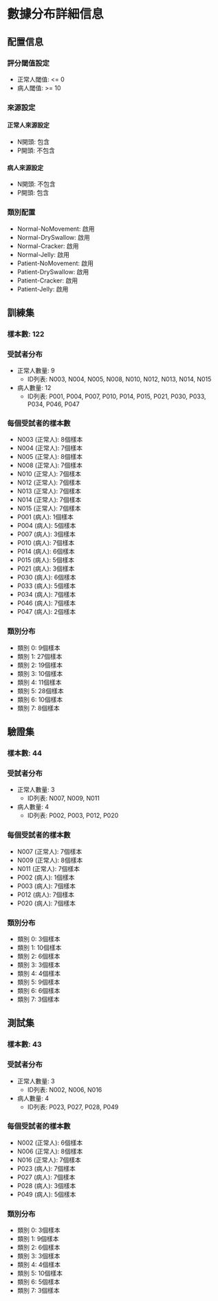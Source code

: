 # 數據分布詳細信息

## 配置信息

### 評分閾值設定
- 正常人閾值: <= 0
- 病人閾值: >= 10

### 來源設定
#### 正常人來源設定
- N開頭: 包含
- P開頭: 不包含

#### 病人來源設定
- N開頭: 不包含
- P開頭: 包含

### 類別配置
- Normal-NoMovement: 啟用
- Normal-DrySwallow: 啟用
- Normal-Cracker: 啟用
- Normal-Jelly: 啟用
- Patient-NoMovement: 啟用
- Patient-DrySwallow: 啟用
- Patient-Cracker: 啟用
- Patient-Jelly: 啟用

## 訓練集

### 樣本數: 122

### 受試者分布
- 正常人數量: 9
  - ID列表: N003, N004, N005, N008, N010, N012, N013, N014, N015
- 病人數量: 12
  - ID列表: P001, P004, P007, P010, P014, P015, P021, P030, P033, P034, P046, P047

### 每個受試者的樣本數
- N003 (正常人): 8個樣本
- N004 (正常人): 7個樣本
- N005 (正常人): 8個樣本
- N008 (正常人): 7個樣本
- N010 (正常人): 7個樣本
- N012 (正常人): 7個樣本
- N013 (正常人): 7個樣本
- N014 (正常人): 7個樣本
- N015 (正常人): 7個樣本
- P001 (病人): 1個樣本
- P004 (病人): 5個樣本
- P007 (病人): 3個樣本
- P010 (病人): 7個樣本
- P014 (病人): 6個樣本
- P015 (病人): 5個樣本
- P021 (病人): 3個樣本
- P030 (病人): 6個樣本
- P033 (病人): 5個樣本
- P034 (病人): 7個樣本
- P046 (病人): 7個樣本
- P047 (病人): 2個樣本

### 類別分布
- 類別 0: 9個樣本
- 類別 1: 27個樣本
- 類別 2: 19個樣本
- 類別 3: 10個樣本
- 類別 4: 11個樣本
- 類別 5: 28個樣本
- 類別 6: 10個樣本
- 類別 7: 8個樣本

## 驗證集

### 樣本數: 44

### 受試者分布
- 正常人數量: 3
  - ID列表: N007, N009, N011
- 病人數量: 4
  - ID列表: P002, P003, P012, P020

### 每個受試者的樣本數
- N007 (正常人): 7個樣本
- N009 (正常人): 8個樣本
- N011 (正常人): 7個樣本
- P002 (病人): 1個樣本
- P003 (病人): 7個樣本
- P012 (病人): 7個樣本
- P020 (病人): 7個樣本

### 類別分布
- 類別 0: 3個樣本
- 類別 1: 10個樣本
- 類別 2: 6個樣本
- 類別 3: 3個樣本
- 類別 4: 4個樣本
- 類別 5: 9個樣本
- 類別 6: 6個樣本
- 類別 7: 3個樣本

## 測試集

### 樣本數: 43

### 受試者分布
- 正常人數量: 3
  - ID列表: N002, N006, N016
- 病人數量: 4
  - ID列表: P023, P027, P028, P049

### 每個受試者的樣本數
- N002 (正常人): 6個樣本
- N006 (正常人): 8個樣本
- N016 (正常人): 7個樣本
- P023 (病人): 7個樣本
- P027 (病人): 7個樣本
- P028 (病人): 3個樣本
- P049 (病人): 5個樣本

### 類別分布
- 類別 0: 3個樣本
- 類別 1: 9個樣本
- 類別 2: 6個樣本
- 類別 3: 3個樣本
- 類別 4: 4個樣本
- 類別 5: 10個樣本
- 類別 6: 5個樣本
- 類別 7: 3個樣本

